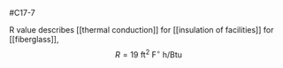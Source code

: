 #C17-7 

R value describes [[thermal conduction]] for [[insulation of facilities]] for [[fiberglass]], $$R = 19 \text{ ft}^2 \text{ F}^\circ \text{ h} / \text{Btu}$$
